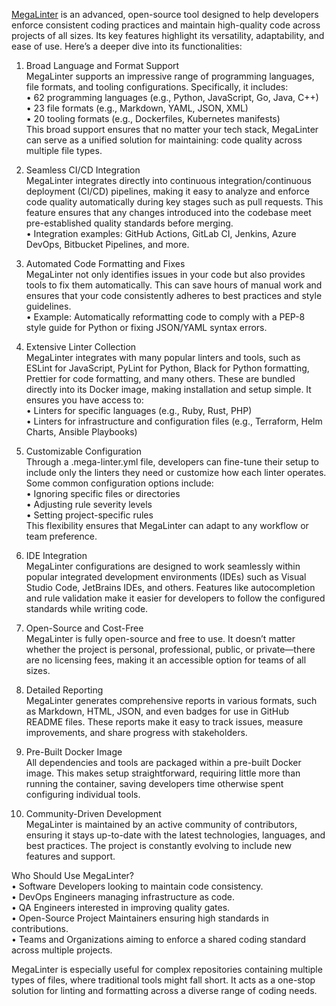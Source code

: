 [MegaLinter](https://megalinter.io/latest/) is an advanced, open-source tool designed to help developers enforce consistent coding practices and maintain high-quality code across projects of all sizes. Its key features highlight its versatility, adaptability, and ease of use. Here’s a deeper dive into its functionalities:  
  
1. Broad Language and Format Support  
MegaLinter supports an impressive range of programming languages, file formats, and tooling configurations. Specifically, it includes:  
    • 62 programming languages (e.g., Python, JavaScript, Go, Java, C++)  
    • 23 file formats (e.g., Markdown, YAML, JSON, XML)  
    • 20 tooling formats (e.g., Dockerfiles, Kubernetes manifests)  
This broad support ensures that no matter your tech stack, MegaLinter can serve as a unified solution for maintaining: code quality across multiple file types.  
  
2. Seamless CI/CD Integration  
MegaLinter integrates directly into continuous integration/continuous deployment (CI/CD) pipelines, making it easy to analyze and enforce code quality automatically during key stages such as pull requests. This feature ensures that any changes introduced into the codebase meet pre-established quality standards before merging.  
    • Integration examples: GitHub Actions, GitLab CI, Jenkins, Azure DevOps, Bitbucket Pipelines, and more.  
  
3. Automated Code Formatting and Fixes  
MegaLinter not only identifies issues in your code but also provides tools to fix them automatically. This can save hours of manual work and ensures that your code consistently adheres to best practices and style guidelines.  
    • Example: Automatically reformatting code to comply with a PEP-8 style guide for Python or fixing JSON/YAML syntax errors.  
  
4. Extensive Linter Collection  
MegaLinter integrates with many popular linters and tools, such as ESLint for JavaScript, PyLint for Python, Black for Python formatting, Prettier for code formatting, and many others. These are bundled directly into its Docker image, making installation and setup simple. It ensures you have access to:  
    • Linters for specific languages (e.g., Ruby, Rust, PHP)  
    • Linters for infrastructure and configuration files (e.g., Terraform, Helm Charts, Ansible Playbooks)  
  
5. Customizable Configuration  
Through a .mega-linter.yml file, developers can fine-tune their setup to include only the linters they need or customize how each linter operates. Some common configuration options include:  
    • Ignoring specific files or directories  
    • Adjusting rule severity levels  
    • Setting project-specific rules  
This flexibility ensures that MegaLinter can adapt to any workflow or team preference.  
  
6. IDE Integration  
MegaLinter configurations are designed to work seamlessly within popular integrated development environments (IDEs) such as Visual Studio Code, JetBrains IDEs, and others. Features like autocompletion and rule validation make it easier for developers to follow the configured standards while writing code.  
  
7. Open-Source and Cost-Free  
MegaLinter is fully open-source and free to use. It doesn’t matter whether the project is personal, professional, public, or private—there are no licensing fees, making it an accessible option for teams of all sizes.  
  
8. Detailed Reporting  
MegaLinter generates comprehensive reports in various formats, such as Markdown, HTML, JSON, and even badges for use in GitHub README files. These reports make it easy to track issues, measure improvements, and share progress with stakeholders.  
  
9. Pre-Built Docker Image  
All dependencies and tools are packaged within a pre-built Docker image. This makes setup straightforward, requiring little more than running the container, saving developers time otherwise spent configuring individual tools.  
  
10. Community-Driven Development  
MegaLinter is maintained by an active community of contributors, ensuring it stays up-to-date with the latest technologies, languages, and best practices. The project is constantly evolving to include new features and support.  
  
Who Should Use MegaLinter?  
    • Software Developers looking to maintain code consistency.  
    • DevOps Engineers managing infrastructure as code.  
    • QA Engineers interested in improving quality gates.  
    • Open-Source Project Maintainers ensuring high standards in contributions.  
    • Teams and Organizations aiming to enforce a shared coding standard across multiple projects.  
  
MegaLinter is especially useful for complex repositories containing multiple types of files, where traditional tools might fall short. It acts as a one-stop solution for linting and formatting across a diverse range of coding needs.  
  
